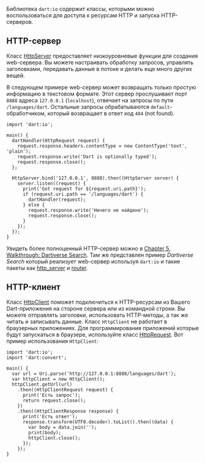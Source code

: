 <!--
title: HTTP-&shy;клиент и сер&shy;вер
date: 2014/09/7
id: 1231f4a0-7762-4cee-9a00-7470fb6b417f
category: Примеры кода
icon: dart_tutorial
next_post: posts/2014/08/10/Using_HTTP_resources_with_HttpRequest.html
prev_post: posts/2014/09/07/Sending_and_receiving_real-time_data_with_WebSockets.html
labels:
  - Label
-->

Библиотека `dart:io` содержит классы, которыми можно воспользоваться для доступа к ресурсам HTTP и запуска HTTP-серверов.

HTTP-сервер
-----------

Класс [HttpServer](http://api.dartlang.org/dart_io/HttpServer.html) предоставляет низкоуровневые функции для создания web-сервера. Вы можете настраивать обработку запросов, управлять заголовками, передавать данные в потоке и делать еще много других вещей.

В следующем примере web-сервер может возвращать только простую информацию в текстовом формате. Этот сервер прослушивает порт `8888` адреса `127.0.0.1` (`localhost`), отвечает на запросы по пути `/languages/dart`. Остальные запросы обрабатываются `default`-обработчиком, который возвращает в ответ код `404` (not found).

```language-dart
import 'dart:io';

main() {
  dartHandler(HttpRequest request) {
    request.response.headers.contentType = new ContentType('text', 'plain');
    request.response.write('Dart is optionally typed');
    request.response.close();
  };

  HttpServer.bind('127.0.0.1', 8888).then((HttpServer server) {
    server.listen((request) {
      print('Got request for ${request.uri.path}');
      if (request.uri.path == '/languages/dart') {
        dartHandler(request);
      } else {
        request.response.write('Ничего не найдено');
        request.response.close();
      }
    });
  });
}
```

Увидеть более полноценный HTTP-сервер можно в [Chapter 5, Walkthrough: Dartiverse Search](https://www.dartlang.org/docs/dart-up-and-running/contents/ch05.html). Там же представлен пример *Dartiverse Search* который реализует web-сервер используя `dart:io` и такие пакеты как [http_server](https://pub.dartlang.org/packages/http_server) и [router](http://pub.dartlang.org/packages/route).

HTTP-клиент
-----------

Класс [HttpClient](http://api.dartlang.org/dart_io/HttpClient.html) поможет подключиться к HTTP-ресурсам из Вашего Dart-приложения на стороне сервера или из командной строки. Вы можете отправлять заголовки, использовать HTTP-методы, а так же читать и записывать данные. Класс `HttpClient` не работает в браузерных приложениях. Для программирования приложений которые будут запускаться в браузере, используйте класс [HttpRequest](/posts/2014/08/10/Using_HTTP_resources_with_HttpRequest.html). Вот пример использования `HttpClient`:

```language-dart
import 'dart:io';
import 'dart:convert';

main() {
  var url = Uri.parse('http://127.0.0.1:8888/languages/dart');
  var httpClient = new HttpClient();
  httpClient.getUrl(url)
    .then((HttpClientRequest request) {
      print('Есть запрос');
      return request.close();
    })
    .then((HttpClientResponse response) {
      print('Есть ответ');
      response.transform(UTF8.decoder).toList().then((data) {
        var body = data.join('');
        print(body);
        httpClient.close();
      });
    });
}
```
